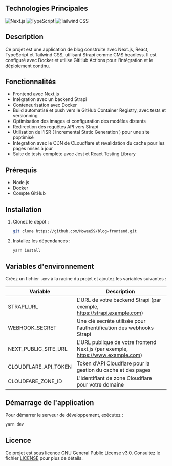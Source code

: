 
## Technologies Principales

![Next.js](https://img.shields.io/badge/Next.js-000000?style=for-the-badge&logo=next.js&logoColor=white)
![TypeScript](https://img.shields.io/badge/TypeScript-007ACC?style=for-the-badge&logo=typescript&logoColor=white)
![Tailwind CSS](https://img.shields.io/badge/Tailwind_CSS-38B2AC?style=for-the-badge&logo=tailwind-css&logoColor=white)

## Description

Ce projet est une application de blog construite avec Next.js, React, TypeScript et Tailwind CSS, utilisant Strapi comme CMS headless. Il est configuré avec Docker et utilise GitHub Actions pour l'intégration et le déploiement continu.

## Fonctionnalités

- Frontend avec Next.js
- Intégration avec un backend Strapi
- Conteneurisation avec Docker
- Build automatisé et push vers le GitHub Container Registry, avec tests et versionning
- Optimisation des images et configuration des modèles distants
- Redirection des requêtes API vers Strapi
- Utilisation de l'ISR ( Incremental Static Generation ) pour une site poptimisé
- Integration avec le CDN de CLoudflare et revalidation du cache pour les pages mises à jour
- Suite de tests complète avec Jest et React Testing Library

## Prérequis

- Node.js
- Docker
- Compte GitHub

## Installation

1. Clonez le dépôt :
   ```bash
   git clone https://github.com/Mowee59/blog-frontend.git
   ```
2. Installez les dépendances :
   ```bash
   yarn install
   ```

## Variables d'environnement

Créez un fichier `.env` à la racine du projet et ajoutez les variables suivantes :

| Variable             | Description                                                                     |
| -------------------- | ------------------------------------------------------------------------------- |
| STRAPI_URL           | L'URL de votre backend Strapi (par exemple, https://strapi.example.com)         |
| WEBHOOK_SECRET       | Une clé secrète utilisée pour l'authentification des webhooks Strapi            |
| NEXT_PUBLIC_SITE_URL | L'URL publique de votre frontend Next.js (par exemple, https://www.example.com) |
| CLOUDFLARE_API_TOKEN | Token d'API Cloudflare pour la gestion du cache et des pages                    |
| CLOUDFARE_ZONE_ID    | L'identifiant de zone Cloudflare pour votre domaine                             |

## Démarrage de l'application

Pour démarrer le serveur de développement, exécutez :

```bash
yarn dev
```

## Licence

Ce projet est sous licence GNU General Public License v3.0. Consultez le fichier [LICENSE](LICENSE) pour plus de détails.
